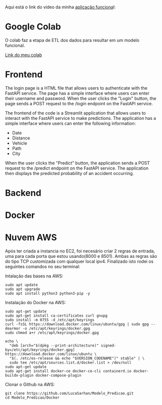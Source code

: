 Aqui está o link do video da minha [aplicação funciona](https://drive.google.com/file/d/1ZPoNSJUghJRKqL874aQGkZijAN0KskEF/view?usp=sharing)l:

# Google Colab

O colab faz a etapa de ETL dos dados para resultar em um modelo funcional.

[Link do meu colab](https://colab.research.google.com/drive/14lBdUNejKqsT8Vb8utNjR1Nbpsqdx9gG#scrollTo=xSIX0g0qHE26)

# Frontend

The login page is a HTML file that allows users to authenticate with the FastAPI service. The page has a simple interface where users can enter their username and password. When the user clicks the "Login" button, the page sends a POST request to the /login endpoint on the FastAPI service.

The frontend of the code is a Streamlit application that allows users to interact with the FastAPI service to make predictions. The application has a simple interface where users can enter the following information:

- Date
- Distance
- Vehicle
- Path
- City

When the user clicks the "Predict" button, the application sends a POST request to the /predict endpoint on the FastAPI service. The application then displays the predicted probability of an accident occurring.

# Backend

# Docker

# Nuvem AWS

Após ter criada a instancia no EC2, foi necesário criar 2 regras de entrada, uma para cada porta que estou usando(8000 e 8501). Ambas as regras são do tipo TCP customizada com qualquer local ipv4. Finalizado isto rodei os seguintes comandos no seu terminal:

Intalação das bases na AWS:
```
sudo apt update
sudo apt upgrade
sudo apt install python3 python3-pip -y
```

Instalação do Docker na AWS:
```
sudo apt-get update
sudo apt-get install ca-certificates curl gnupg
sudo install -m 0755 -d /etc/apt/keyrings
curl -fsSL https://download.docker.com/linux/ubuntu/gpg | sudo gpg --dearmor -o /etc/apt/keyrings/docker.gpg
sudo chmod a+r /etc/apt/keyrings/docker.gpg

echo \
  "deb [arch="$(dpkg --print-architecture)" signed-by=/etc/apt/keyrings/docker.gpg] https://download.docker.com/linux/ubuntu \
  "$(. /etc/os-release && echo "$VERSION_CODENAME")" stable" | \
  sudo tee /etc/apt/sources.list.d/docker.list > /dev/null
sudo apt-get update
sudo apt-get install docker-ce docker-ce-cli containerd.io docker-buildx-plugin docker-compose-plugin
```

Clonar o Github na AWS:
```
git clone https://github.com/LucaSarhan/Modelo_Predicao.git
cd Modelo_Predicao/Docker
```
